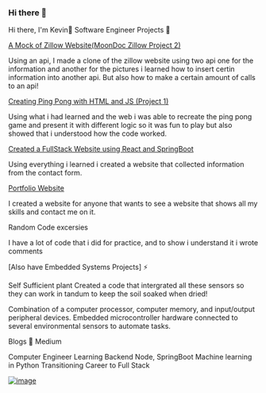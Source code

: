 ### Hi there 👋
Hi there, I'm Kevin👋
Software Engineer Projects 🔭

[A Mock of Zillow Website(MoonDoc Zillow Project 2)](https://github.com/yomoon93/mod2)


Using an api, I made a clone of the zillow website using two api one for the information and another for the pictures i learned how to insert certin information into another api. But also how to make a certain amount of calls to an api!

[Creating Ping Pong with HTML and JS (Project 1)](https://github.com/yomoon93/MOD1Project)


Using what i had learned and the web i was able to recreate the ping pong game and present it with different logic so it was fun to play but also showed that i understood how the code worked.

[Created a FullStack Website using React and SpringBoot](https://github.com/yomoon93/MOD1Project)


Using everything i learned i created a website that collected information from the contact form. 

[Portfolio Website](https://github.com/yomoon93/MOD1Pro)


I created a website for anyone that wants to see a website that shows all my skills and contact me on it.

Random Code excersies 

I have a lot of code that i did for practice, and to show i understand it i wrote comments

[Also have Embedded Systems Projects] ⚡


Self Sufficient plant
Created a code that intergrated all these sensors so they can work in tandum to keep the soil soaked when dried!

Combination of a computer processor, computer memory, and input/output peripheral devices. Embedded microcontroller hardware connected to several environmental sensors to automate tasks.

Blogs 💬
Medium

Computer Engineer
Learning Backend Node, SpringBoot
Machine learning in Python
Transitioning Career to Full Stack
<!--
**yomoon93/yomoon93** is a ✨ _special_ ✨ repository because its `README.md` (this file) appears on your GitHub profile.

Here are some ideas to get you started:

- 🔭 I’m currently working on ...
- 🌱 I’m currently learning ...
-👬 I’m looking to collaborate on ...
- 🤔 I’m looking for help with ...
- 💬 Ask me about ...
- 📫 How to reach me: ...
- ⚡ Fun fact: ...
-->
[![image](https://img.shields.io/badge/LinkedIn-0077B5?style=for-the-badge&logo=linkedin&logoColor=white)](https://www.linkedin.com/in/kevinmunar/) 

